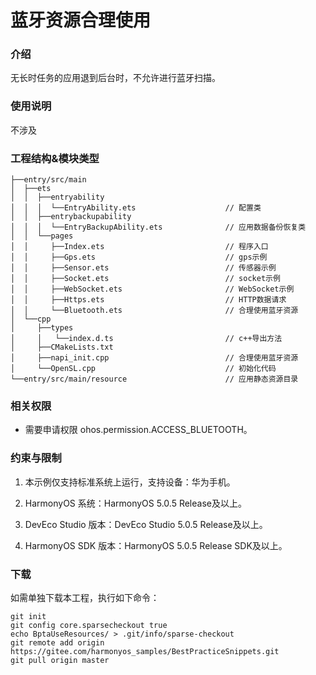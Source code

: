 # 蓝牙资源合理使用

### 介绍

无长时任务的应用退到后台时，不允许进行蓝牙扫描。

### 使用说明
不涉及

### 工程结构&模块类型

```
├──entry/src/main
│  ├──ets
│  │  ├──entryability
│  │  │  └──EntryAbility.ets                    // 配置类
│  │  ├──entrybackupability
│  │  │  └──EntryBackupAbility.ets              // 应用数据备份恢复类 
│  │  └──pages
│  │     ├──Index.ets                           // 程序入口
│  │     ├──Gps.ets                             // gps示例
│  │     ├──Sensor.ets                          // 传感器示例
│  │     ├──Socket.ets                          // socket示例
│  │     ├──WebSocket.ets                       // WebSocket示例
│  │     ├──Https.ets                           // HTTP数据请求
│  │     └──Bluetooth.ets                       // 合理使用蓝牙资源
│  └──cpp
│     ├──types
│     │   └──index.d.ts                         // c++导出方法
│     ├──CMakeLists.txt
│     ├──napi_init.cpp                          // 合理使用蓝牙资源
│     └──OpenSL.cpp                             // 初始化代码
└──entry/src/main/resource                      // 应用静态资源目录

```

### 相关权限

- 需要申请权限 ohos.permission.ACCESS_BLUETOOTH。

### 约束与限制

1. 本示例仅支持标准系统上运行，支持设备：华为手机。

2. HarmonyOS 系统：HarmonyOS 5.0.5 Release及以上。

3. DevEco Studio 版本：DevEco Studio 5.0.5 Release及以上。

4. HarmonyOS SDK 版本：HarmonyOS 5.0.5 Release SDK及以上。

### 下载

如需单独下载本工程，执行如下命令：
```
git init
git config core.sparsecheckout true
echo BptaUseResources/ > .git/info/sparse-checkout
git remote add origin https://gitee.com/harmonyos_samples/BestPracticeSnippets.git
git pull origin master
```
